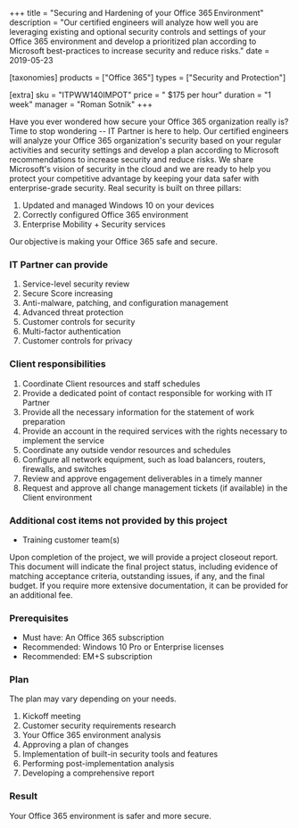 +++
title = "Securing and Hardening of your Office 365 Environment"
description = "Our certified engineers will analyze how well you are leveraging existing and optional security controls and settings of your Office 365 environment and develop a prioritized plan according to Microsoft best-practices to increase security and reduce risks."
date = 2019-05-23

[taxonomies]
products = ["Office 365"]
types = ["Security and Protection"]

[extra]
sku = "ITPWW140IMPOT"
price = " $175 per hour"
duration = "1 week"
manager = "Roman Sotnik"
+++

Have you ever wondered how secure your Office 365 organization really
is? Time to stop wondering -- IT Partner is here to help. Our certified
engineers will analyze your Office 365 organization's security based on
your regular activities and security settings and develop a plan
according to Microsoft recommendations to increase security and reduce
risks. We share Microsoft's vision of security in the cloud and we are
ready to help you protect your competitive advantage by keeping your
data safer with enterprise-grade security. Real security is built on
three pillars:

1.  Updated and managed Windows 10 on your devices
2.  Correctly configured Office 365 environment
3.  Enterprise Mobility + Security services

Our objective is making your Office 365 safe and secure.

### IT Partner can provide

1.  Service-level security review
2.  Secure Score increasing
3.  Anti-malware, patching, and configuration management
4.  Advanced threat protection
5.  Customer controls for security
6.  Multi-factor authentication
7.  Customer controls for privacy

### Client responsibilities

1.  Coordinate Client resources and staff schedules
2.  Provide a dedicated point of contact responsible for working with IT
    Partner
3.  Provide all the necessary information for the statement of work
    preparation
4.  Provide an account in the required services with the rights
    necessary to implement the service 
5.  Coordinate any outside vendor resources and schedules
6.  Configure all network equipment, such as load balancers, routers,
    firewalls, and switches
7.  Review and approve engagement deliverables in a timely manner
8.  Request and approve all change management tickets (if available) in
    the Client environment

### Additional cost items not provided by this project

-   Training customer team(s)

Upon completion of the project, we will provide a project closeout report. 
This document will indicate the final project status, including 
evidence of matching acceptance criteria, outstanding issues, if any,
and the final budget. If you require more extensive documentation, 
it can be provided for an additional fee.

### Prerequisites

-   Must have: An Office 365 subscription
-   Recommended: Windows 10 Pro or Enterprise licenses
-   Recommended: EM+S subscription

### Plan

The plan may vary depending on your needs.

1.  Kickoff meeting
2.  Сustomer security requirements research
3.  Your Office 365 environment analysis
4.  Approving a plan of changes
5.  Implementation of built-in security tools and features
6.  Performing post-implementation analysis
7.  Developing a comprehensive report

### Result

Your Office 365 environment is safer and more secure.
